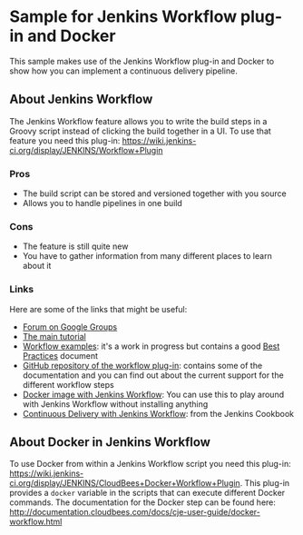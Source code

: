 # Sample for Jenkins Workflow plug-in and Docker

This sample makes use of the Jenkins Workflow plug-in and Docker to show how you can implement a continuous delivery pipeline.

## About Jenkins Workflow

The Jenkins Workflow feature allows you to write the build steps in a Groovy script instead of clicking the build together in a UI. To use that feature you need this plug-in:
https://wiki.jenkins-ci.org/display/JENKINS/Workflow+Plugin

### Pros
* The build script can be stored and versioned together with you source
* Allows you to handle pipelines in one build

### Cons
* The feature is still quite new
* You have to gather information from many different places to learn about it

### Links
Here are some of the links that might be useful:

* [Forum on Google Groups](https://groups.google.com/forum/#!topicsearchin/jenkinsci-users/workflow)
* [The main tutorial](https://github.com/jenkinsci/workflow-plugin/blob/master/TUTORIAL.md)
* [Workflow examples](https://github.com/jenkinsci/workflow-examples): it's a work in progress but contains a good [Best Practices](https://github.com/jenkinsci/workflow-examples/blob/master/docs/BEST_PRACTICES.md) document
* [GitHub repository of the workflow plug-in](https://github.com/jenkinsci/workflow-plugin): contains some of the documentation and you can find out about the current support for the different workflow steps
* [Docker image with Jenkins Workflow](https://github.com/jenkinsci/workflow-plugin/blob/master/demo/README.md): You can use this to play around with Jenkins Workflow without installing anything
* [Continuous Delivery with Jenkins Workflow](http://documentation.cloudbees.com/docs/cookbook/_continuous_delivery_with_jenkins_workflow.html): from the Jenkins Cookbook

## About Docker in Jenkins Workflow

To use Docker from within a Jenkins Workflow script you need this plug-in:
https://wiki.jenkins-ci.org/display/JENKINS/CloudBees+Docker+Workflow+Plugin.
This plug-in provides a `docker` variable in the scripts that can execute different Docker commands. The documentation for the Docker step can be found here: http://documentation.cloudbees.com/docs/cje-user-guide/docker-workflow.html
